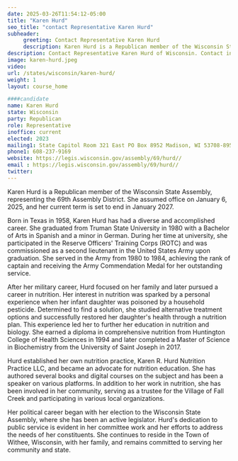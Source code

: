 ```yaml
---
date: 2025-03-26T11:54:12-05:00
title: "Karen Hurd"
seo_title: "contact Representative Karen Hurd"
subheader:
     greeting: Contact Representative Karen Hurd
     description: Karen Hurd is a Republican member of the Wisconsin State Assembly, representing the 69th Assembly District. She assumed office on January 6, 2025, and her current term is set to end in January 2027.
description: Contact Representative Karen Hurd of Wisconsin. Contact information for Karen Hurd includes email address, phone number, and mailing address.
image: karen-hurd.jpeg
video:
url: /states/wisconsin/karen-hurd/
weight: 1
layout: course_home

####candidate
name: Karen Hurd
state: Wisconsin
party: Republican
role: Representative
inoffice: current
elected: 2023
mailing1: State Capitol Room 321 East PO Box 8952 Madison, WI 53708-8952
phone1: 608-237-9169
website: https://legis.wisconsin.gov/assembly/69/hurd//
email : https://legis.wisconsin.gov/assembly/69/hurd//
twitter: 
---
```

Karen Hurd is a Republican member of the Wisconsin State Assembly, representing the 69th Assembly District. She assumed office on January 6, 2025, and her current term is set to end in January 2027.

Born in Texas in 1958, Karen Hurd has had a diverse and accomplished career. She graduated from Truman State University in 1980 with a Bachelor of Arts in Spanish and a minor in German. During her time at university, she participated in the Reserve Officers' Training Corps (ROTC) and was commissioned as a second lieutenant in the United States Army upon graduation. She served in the Army from 1980 to 1984, achieving the rank of captain and receiving the Army Commendation Medal for her outstanding service.

After her military career, Hurd focused on her family and later pursued a career in nutrition. Her interest in nutrition was sparked by a personal experience when her infant daughter was poisoned by a household pesticide. Determined to find a solution, she studied alternative treatment options and successfully restored her daughter's health through a nutrition plan. This experience led her to further her education in nutrition and biology. She earned a diploma in comprehensive nutrition from Huntington College of Health Sciences in 1994 and later completed a Master of Science in Biochemistry from the University of Saint Joseph in 2017.

Hurd established her own nutrition practice, Karen R. Hurd Nutrition Practice LLC, and became an advocate for nutrition education. She has authored several books and digital courses on the subject and has been a speaker on various platforms. In addition to her work in nutrition, she has been involved in her community, serving as a trustee for the Village of Fall Creek and participating in various local organizations.

Her political career began with her election to the Wisconsin State Assembly, where she has been an active legislator. Hurd's dedication to public service is evident in her committee work and her efforts to address the needs of her constituents. She continues to reside in the Town of Withee, Wisconsin, with her family, and remains committed to serving her community and state.
